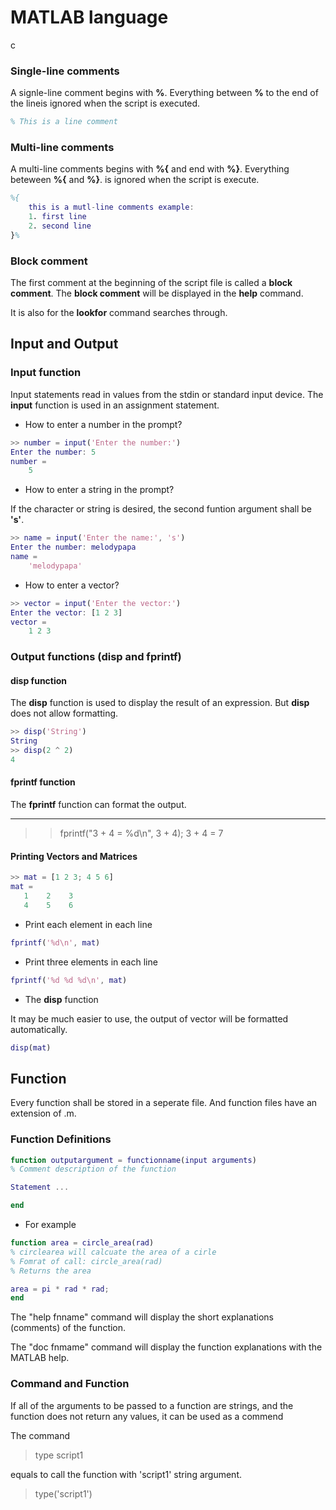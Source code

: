 # MATLAB language

c

### Single-line comments

A signle-line comment begins with **%**. Everything between **%** to the end of the lineis ignored when the script is executed.

```MATLAB
% This is a line comment
```

### Multi-line comments

A multi-line comments begins with **%{** and end with **%}**. Everything beteween **%{** and **%}**. is ignored when the script is execute.

```MATLAB
%{
    this is a mutl-line comments example:
    1. first line
    2. second line
}%
```

### Block comment

The first comment at the beginning of the script file is called a **block comment**. The **block comment** will be displayed in the __help__ command.

It is also for the __lookfor__ command searches through.

## Input and Output

### Input function

Input statements read in values from the stdin or standard input device. The **input** function is used in an assignment statement.

* How to enter a number in the prompt?

```MATLAB
>> number = input('Enter the number:')
Enter the number: 5
number =
    5
```

* How to enter a string in the prompt? 

If the character or string is desired, the second funtion argument shall be **'s'**.

```MATLAB
>> name = input('Enter the name:', 's')
Enter the number: melodypapa
name =
    'melodypapa'
```

* How to enter a vector?

```MATLAB
>> vector = input('Enter the vector:')
Enter the vector: [1 2 3]
vector =
    1 2 3
```

### Output functions (disp and fprintf)

#### disp function

The **disp** function is used to display the result of an expression. But **disp** does not allow formatting.

```MATLAB
>> disp('String')
String
>> disp(2 ^ 2)
4
```

#### fprintf function

The **fprintf** function can format the output.

***
>> fprintf("3 + 4 = %d\n", 3 + 4);
3 + 4 = 7

#### Printing Vectors and Matrices

```MATLAB
>> mat = [1 2 3; 4 5 6]
mat =
   1    2    3
   4    5    6
```

* Print each element in each line

```MATLAB
fprintf('%d\n', mat)
```

* Print three elements in each line

```MATLAB
fprintf('%d %d %d\n', mat)
```

* The **disp** function

It may be much easier to use, the output of vector will be formatted automatically.

```MATLAB
disp(mat)
```

## Function

Every function shall be stored in a seperate file. And function files have an extension of .m.

### Function Definitions

```MATLAB
function outputargument = functionname(input arguments)
% Comment description of the function

Statement ...

end
```

* For example

```MATLAB
function area = circle_area(rad)
% circlearea will calcuate the area of a cirle
% Fomrat of call: circle_area(rad)
% Returns the area

area = pi * rad * rad;
end
```

The "help fnname" command will display the short explanations (comments) of the function.

The "doc fnmame" command will display the function explanations with the MATLAB help.

### Command and Function

If all of the arguments to be passed to a function are strings, and the function does not return any values, it can be used as a commend

The command 

> type script1

equals to call the function with 'script1' string argument.

> type('script1')